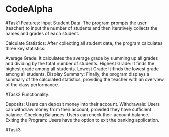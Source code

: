 # CodeAlpha

#Task1
Features:
Input Student Data: The program prompts the user (teacher) to input the number of students and then iteratively collects the names and grades of each student.

Calculate Statistics: After collecting all student data, the program calculates three key statistics:

Average Grade: It calculates the average grade by summing up all grades and dividing by the total number of students.
Highest Grade: It finds the highest grade among all students.
Lowest Grade: It finds the lowest grade among all students.
Display Summary: Finally, the program displays a summary of the calculated statistics, providing the teacher with an overview of the class performance.

#Task2
Functionality:

Deposits: Users can deposit money into their account.
Withdrawals: Users can withdraw money from their account, provided they have sufficient balance.
Checking Balances: Users can check their account balance.
Exiting the Program: Users have the option to exit the banking application.

#Task3

